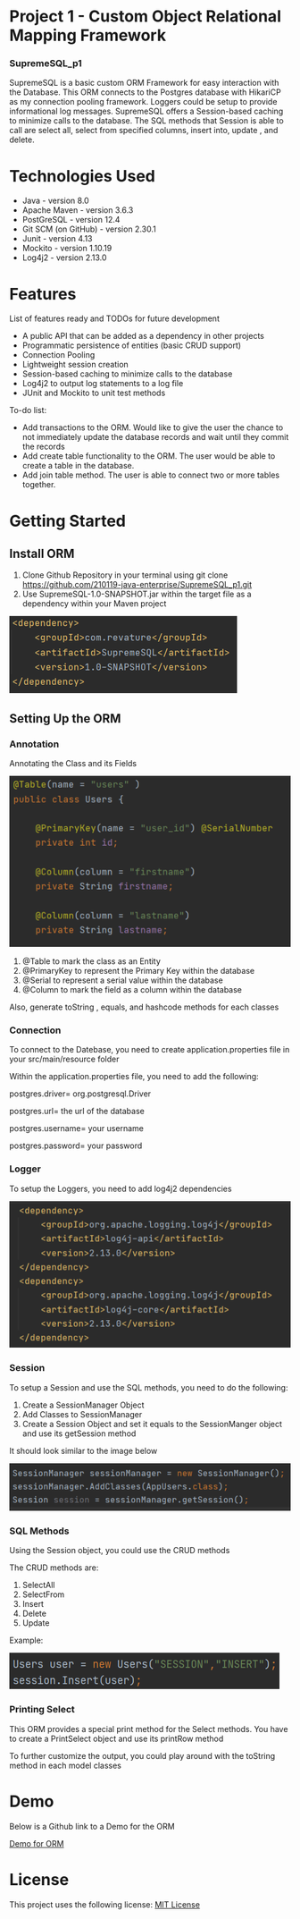# Project 1 - Custom Object Relational Mapping Framework
### SupremeSQL_p1
SupremeSQL is a basic custom ORM Framework for easy interaction with the Database. This ORM connects to the Postgres database with HikariCP as my connection pooling framework. Loggers could be setup to provide informational log messages. SupremeSQL offers a Session-based caching to minimize calls to the database. The SQL methods that Session is able to call are select all, select from specified columns, insert into, update , and delete. 

# Technologies Used
* Java - version 8.0
* Apache Maven - version 3.6.3
* PostGreSQL - version 12.4
* Git SCM (on GitHub) - version 2.30.1
* Junit - version 4.13
* Mockito - version 1.10.19
* Log4j2 - version 2.13.0

# Features 
List of features ready and TODOs for future development

* A public API that can be added as a dependency in other projects
* Programmatic persistence of entities (basic CRUD support)
* Connection Pooling
* Lightweight session creation
* Session-based caching to minimize calls to the database
* Log4j2 to output log statements to a log file
* JUnit and Mockito to unit test methods

To-do list:

* Add transactions to the ORM. Would like to give the user the chance to not immediately update the database records and wait until they commit the records
* Add create table functionality to the ORM. The user would be able to create a table in the database. 
* Add join table method. The user is able to connect two or more tables together.

# Getting Started
## Install ORM
1. Clone Github Repository in your terminal using git clone https://github.com/210119-java-enterprise/SupremeSQL_p1.git
3. Use SupremeSQL-1.0-SNAPSHOT.jar within the target file as a dependency within your Maven project

![Alt text](src/main/resources/supremedepen.png "Title")


## Setting Up the ORM 
### Annotation
Annotating the Class and its Fields

![Alt text](src/main/resources/Annotation.PNG "Title")

1. @Table to mark the class as an Entity
2. @PrimaryKey to represent the Primary Key within the database
3. @Serial to represent a serial value within the database
4. @Column to mark the field as a column within the database

Also, generate toString , equals, and hashcode methods for each classes

### Connection
To connect to the Datebase, you need to create application.properties file in your src/main/resource folder 

Within the application.properties file, you need to add the following:

postgres.driver= org.postgresql.Driver

postgres.url= the url of the database

postgres.username= your username

postgres.password= your password

### Logger 
To setup the Loggers, you need to add log4j2 dependencies

![Alt text](src/main/resources/LogImage.png "Title")

### Session
To setup a Session and use the SQL methods, you need to do the following:

1) Create a SessionManager Object
2) Add Classes to SessionManager
3) Create a Session Object and set it equals to the SessionManger object and use its getSession method

It should look similar to the image below 

![Alt text](src/main/resources/Setup.png "Title")

### SQL Methods
Using the Session object, you could use the CRUD methods

The CRUD methods are:
1) SelectAll
2) SelectFrom
3) Insert
4) Delete
5) Update

Example:

![Alt text](src/main/resources/Insert.PNG "Title")

### Printing Select 
This ORM provides a special print method for the Select methods.
You have to create a PrintSelect object and use its printRow method

To further customize the output, you could play around with the toString method in each model classes

# Demo
Below is a Github link to a Demo for the ORM

[Demo for ORM](https://github.com/ZGCalvin/SupremeSQLUsage)

# License 

This project uses the following license: [MIT License](https://github.com/210119-java-enterprise/SupremeSQL_p1/blob/master/LICENSE)
